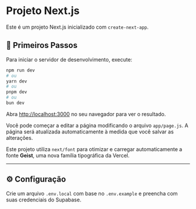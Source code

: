 # Projeto Next.js

Este é um projeto Next.js inicializado com `create-next-app`.

## 🚀 Primeiros Passos

Para iniciar o servidor de desenvolvimento, execute:

```bash
npm run dev
# ou
yarn dev
# ou
pnpm dev
# ou
bun dev
```

Abra [http://localhost:3000](http://localhost:3000) no seu navegador para ver o resultado.

Você pode começar a editar a página modificando o arquivo `app/page.js`. A página será atualizada automaticamente à medida que você salvar as alterações.

Este projeto utiliza `next/font` para otimizar e carregar automaticamente a fonte **Geist**, uma nova família tipográfica da Vercel.

---

## ⚙️ Configuração

Crie um arquivo `.env.local` com base no `.env.example` e preencha com suas credenciais do Supabase.

